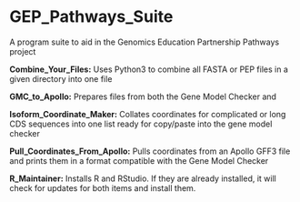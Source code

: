 # GEP_Pathways_Suite
A program suite to aid in the Genomics Education Partnership Pathways project

**Combine_Your_Files:** Uses Python3 to combine all FASTA or PEP files in a given directory into one file

**GMC_to_Apollo:** Prepares files from both the Gene Model Checker and 

**Isoform_Coordinate_Maker:** Collates coordinates for complicated or long CDS sequences into one list ready for copy/paste into the gene model checker

**Pull_Coordinates_From_Apollo:** Pulls coordinates from an Apollo GFF3 file and prints them in a format compatible with the Gene Model Checker

**R_Maintainer:** Installs R and RStudio. If they are already installed, it will check for updates for both items and install them.
